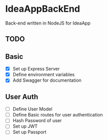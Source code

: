 # IdeaAppBackEnd

Back-end written in NodeJS for IdeaApp

## TODO

## Basic

- [x] Set up Express Server
- [x] Define environment variables
- [x] Add Swagger for documentation

## User Auth

- [ ] Define User Model
- [ ] Define Basic routes for user authentication
- [ ] Hash Password of user
- [ ] Set up JWT
- [ ] Set up Passport
